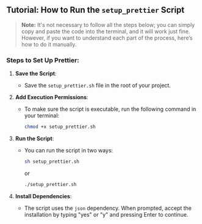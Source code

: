 ## Tutorial: How to Run the `setup_prettier` Script

> **Note:** It's not necessary to follow all the steps below; you can simply copy and paste the code into the terminal, and it will work just fine. However, if you want to understand each part of the process, here’s how to do it manually.

### Steps to Set Up Prettier:

1. **Save the Script**:

   - Save the `setup_prettier.sh` file in the root of your project.

2. **Add Execution Permissions**:

   - To make sure the script is executable, run the following command in your terminal:
     ```bash
     chmod +x setup_prettier.sh
     ```

3. **Run the Script**:

   - You can run the script in two ways:

     ```bash
     sh setup_prettier.sh
     ```

     or

     ```bash
     ./setup_prettier.sh
     ```

4. **Install Dependencies**:

   - The script uses the `json` dependency. When prompted, accept the installation by typing "yes" or "y" and pressing Enter to continue.
